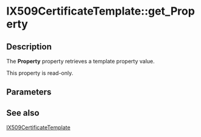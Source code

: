 # IX509CertificateTemplate::get_Property

## Description

The **Property** property retrieves a template property value.

This property is read-only.

## Parameters

## See also

[IX509CertificateTemplate](https://learn.microsoft.com/windows/desktop/api/certenroll/nn-certenroll-ix509certificatetemplate)